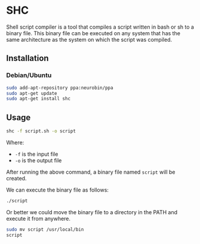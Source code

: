 # SHC

Shell script compiler is a tool that compiles a script written in bash or sh to a binary file. This binary file can be executed on any system that has the same architecture as the system on which the script was compiled.

## Installation

### Debian/Ubuntu

```bash
sudo add-apt-repository ppa:neurobin/ppa
sudo apt-get update
sudo apt-get install shc
```

## Usage

```bash
shc -f script.sh -o script
```

Where:

- `-f` is the input file
- `-o` is the output file

After running the above command, a binary file named `script` will be created.

We can execute the binary file as follows:

```bash
./script
```

Or better we could move the binary file to a directory in the PATH and execute it from anywhere.

```bash
sudo mv script /usr/local/bin
script
```
